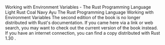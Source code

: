 Working with Environment Variables - The Rust Programming Language
Light
Rust
Coal
Navy
Ayu
The Rust Programming Language
Working with Environment Variables
The second edition of the book is no longer distributed with Rust's documentation.
If you came here via a link or web search, you may want to check out
the current
version of the book
instead.
If you have an internet connection, you can
find a copy distributed with
Rust
1.30
.